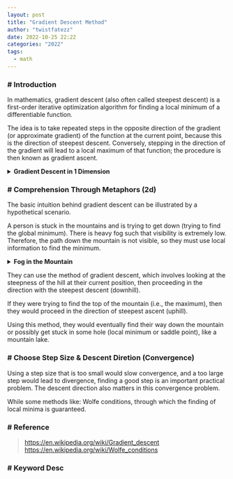 ```yaml
---
layout: post
title: "Gradient Descent Method"
author: "twistfatezz"
date: 2022-10-25 22:22
categories: "2022" 
tags:
  - math
---
```

### # Introduction
In mathematics, gradient descent (also often called steepest descent) is a first-order iterative optimization algorithm for finding a local minimum of a differentiable function. 

The idea is to take repeated steps in the opposite direction of the gradient (or approximate gradient) of the function at the current point, because this is the direction of steepest descent. Conversely, stepping in the direction of the gradient will lead to a local maximum of that function; the procedure is then known as gradient ascent.

<details>
    <summary><b>Gradient Descent in 1 Dimension</b></summary>
    <center><img src="/assets/images/2022/gradient-descent/1.png" width="100%"></center>
</details>

### # Comprehension Through Metaphors (2d)
The basic intuition behind gradient descent can be illustrated by a hypothetical scenario. 

A person is stuck in the mountains and is trying to get down (trying to find the global minimum). There is heavy fog such that visibility is extremely low. Therefore, the path down the mountain is not visible, so they must use local information to find the minimum. 

<details>
    <summary><b>Fog in the Mountain</b></summary>
    <center><img src="/assets/images/2022/gradient-descent/fog.jpg" width="60%"></center>
</details>

They can use the method of gradient descent, which involves looking at the steepness of the hill at their current position, then proceeding in the direction with the steepest descent (downhill). 

If they were trying to find the top of the mountain (i.e., the maximum), then they would proceed in the direction of steepest ascent (uphill). 

Using this method, they would eventually find their way down the mountain or possibly get stuck in some hole (local minimum or saddle point), like a mountain lake. 

### # Choose Step Size & Descent Diretion (Convergence)
Using a step size that is too small would slow convergence, and a too large step would lead to divergence, finding a good step is an important practical problem. The descent direction also matters in this convergence problem. 

While some methods like: Wolfe conditions, through which the finding of local minima is guaranteed.


### # Reference
> https://en.wikipedia.org/wiki/Gradient_descent <br>
> https://en.wikipedia.org/wiki/Wolfe_conditions

### # Keyword Desc

